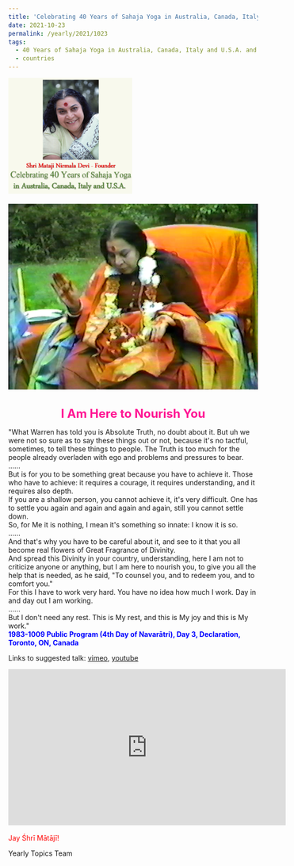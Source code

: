 ```yaml
---
title: 'Celebrating 40 Years of Sahaja Yoga in Australia, Canada, Italy and U.S.A. and its Culture, Post 38'
date: 2021-10-23
permalink: /yearly/2021/1023
tags:
  - 40 Years of Sahaja Yoga in Australia, Canada, Italy and U.S.A. and its Culture
  - countries
---
```


<div style="text-align: left"><img src="/images/Celebrating40YearsSahajaYoga.png" width="250" /></div><br>

<div style="text-align: center"><img src="/images/image799.png" /></div>

<br>
<p style="color:DeepPink; text-align:center">
<font size="+2"><b>I Am Here to Nourish You</b><br></font>
</p>

<p>
"What Warren has told you is Absolute Truth, no doubt about it. But uh we were not so sure as to say these things out or not, because it's no tactful, sometimes, to tell these things to people. The Truth is too much for the people already overladen with ego and problems and pressures to bear.<br>
......<br>
But is for you to be something great because you have to achieve it. Those who have to achieve: it requires a courage, it requires understanding, and it requires also depth.<br>
If you are a shallow person, you cannot achieve it, it's very difficult. One has to settle you again and again and again and again, still you cannot settle down.<br> 
So, for Me it is nothing, I mean it's something so innate: I know it is so.<br>
......<br>
And that's why you have to be careful about it, and see to it that you all become real flowers of Great Fragrance of Divinity.<br>
And spread this Divinity in your country, understanding, here I am not to criticize anyone or anything, but I am here to nourish you, to give you all the help that is needed, as he said, "To counsel you, and to redeem you, and to comfort you."<br>
For this I have to work very hard. You have no idea how much I work. Day in and day out I am working.<br>
......<br>
But I don't need any rest. This is My rest, and this is My joy and this is My work."<br>
<font color="blue"><b>1983-1009 Public Program (4th Day of Navarātri), Day 3, Declaration, Toronto, ON, Canada</b></font><br>
</p>

Links to suggested talk: <a href="https://vimeo.com/333505169"> vimeo</a>, <a href="https://www.youtube.com/watch?v=2onT_napFmk"> youtube</a><br>

<iframe width="560" height="315" src="https://www.youtube.com/embed/2onT_napFmk" title="YouTube video player" frameborder="0" allow="accelerometer; autoplay; clipboard-write; encrypted-media; gyroscope; picture-in-picture" allowfullscreen></iframe><br>

<p style="color:red;">Jay Śhrī Mātājī!<br></p>

Yearly Topics Team